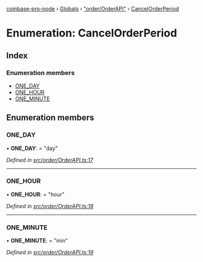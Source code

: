 [coinbase-pro-node](../README.md) › [Globals](../globals.md) › ["order/OrderAPI"](../modules/_order_orderapi_.md) › [CancelOrderPeriod](_order_orderapi_.cancelorderperiod.md)

# Enumeration: CancelOrderPeriod

## Index

### Enumeration members

- [ONE_DAY](_order_orderapi_.cancelorderperiod.md#one_day)
- [ONE_HOUR](_order_orderapi_.cancelorderperiod.md#one_hour)
- [ONE_MINUTE](_order_orderapi_.cancelorderperiod.md#one_minute)

## Enumeration members

### ONE_DAY

• **ONE_DAY**: = "day"

_Defined in [src/order/OrderAPI.ts:17](https://github.com/bennyn/coinbase-pro-node/blob/128ca39/src/order/OrderAPI.ts#L17)_

---

### ONE_HOUR

• **ONE_HOUR**: = "hour"

_Defined in [src/order/OrderAPI.ts:18](https://github.com/bennyn/coinbase-pro-node/blob/128ca39/src/order/OrderAPI.ts#L18)_

---

### ONE_MINUTE

• **ONE_MINUTE**: = "min"

_Defined in [src/order/OrderAPI.ts:19](https://github.com/bennyn/coinbase-pro-node/blob/128ca39/src/order/OrderAPI.ts#L19)_
